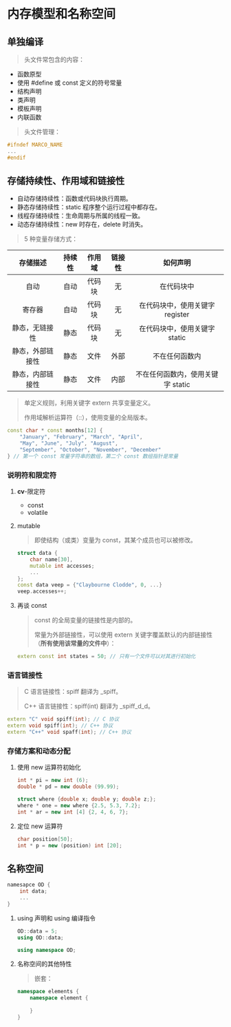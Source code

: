 # 内存模型和名称空间

## 单独编译

> 头文件常包含的内容：

- 函数原型
- 使用 #define 或 const 定义的符号常量
- 结构声明
- 类声明
- 模板声明
- 内联函数

> 头文件管理：

```cpp
#ifndef MARCO_NAME
...
#endif
```

## 存储持续性、作用域和链接性

- 自动存储持续性：函数或代码块执行周期。
- 静态存储持续性：static 程序整个运行过程中都存在。
- 线程存储持续性：生命周期与所属的线程一致。
- 动态存储持续性：new 时存在，delete 时消失。

> 5 种变量存储方式：

| 存储描述 | 持续性 | 作用域 | 链接性 | 如何声明 |
| :-: | :-: | :-: | :-: | :-: |
| 自动 | 自动 | 代码块 | 无 | 在代码块中 |
| 寄存器 | 自动 | 代码块 | 无 | 在代码块中，使用关键字 register |
| 静态，无链接性 | 静态 | 代码块 | 无 | 在代码块中，使用关键字 static |
| 静态，外部链接性 | 静态 | 文件 | 外部 | 不在任何函数内 |
| 静态，内部链接性 | 静态 | 文件 | 内部 | 不在任何函数内，使用关键字 static |

> 单定义规则，利用关键字 extern 共享变量定义。
>
> 作用域解析运算符（::），使用变量的全局版本。

```cpp
const char * const months[12] {
    "January", "February", "March", "April",
    "May", "June", "July", "August",
    "September", "October", "November", "December"
} // 第一个 const 常量字符串的数组，第二个 const 数组指针是常量
```

### 说明符和限定符

1. **cv**-限定符

    - const
    - volatile

2. mutable

    > 即使结构（或类）变量为 const，其某个成员也可以被修改。

    ```cpp
    struct data {
        char name[30],
        mutable int accesses;
        ...
    };
    const data veep = {"Claybourne Clodde", 0, ...}
    veep.accesses++;
    ```

3. 再谈 const

    > const 的全局变量的链接性是内部的。
    >
    > 常量为外部链接性，可以使用 extern 关键字覆盖默认的内部链接性（**所有使用该常量的文件中**）：

    ```cpp
    extern const int states = 50; // 只有一个文件可以对其进行初始化
    ```

### 语言链接性

> C 语言链接性：spiff 翻译为 _spiff。
>
> C++ 语言链接性：spiff(int) 翻译为 _spiff_d_d。

```cpp
extern "C" void spiff(int); // C 协议
extern void spiff(int); // C++ 协议
extern "C++" void spaff(int); // C++ 协议
```

### 存储方案和动态分配

1. 使用 new 运算符初始化

    ```cpp
    int * pi = new int (6);
    double * pd = new double (99.99);

    struct where {double x; double y; double z;};
    where * one = new where {2.5, 5.3, 7.2};
    int * ar = new int [4] {2, 4, 6, 7};
    ```

2. 定位 new 运算符

    ```cpp
    char position[50];
    int * p = new (position) int [20];
    ```

## 名称空间

```cpp
namesapce OD {
    int data;
    ...
}
```

1. using 声明和 using 编译指令

    ```cpp
    OD::data = 5;
    using OD::data;

    using namespace OD;
    ```

2. 名称空间的其他特性

    > 嵌套：

    ```cpp
    namespace elements {
        namespace element {
            
        }
    }
    ```
